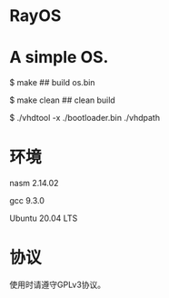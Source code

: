 # RayOS
# A simple OS.
$ make          ## build os.bin

$ make clean    ## clean build

$ ./vhdtool -x ./bootloader.bin ./vhdpath

# 环境
nasm 2.14.02

gcc 9.3.0

Ubuntu 20.04 LTS

# 协议
使用时请遵守GPLv3协议。
